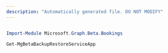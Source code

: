 ```yaml
---
description: "Automatically generated file. DO NOT MODIFY"
---
```


```powershell

Import-Module Microsoft.Graph.Beta.Bookings

Get-MgBetaBackupRestoreServiceApp

```